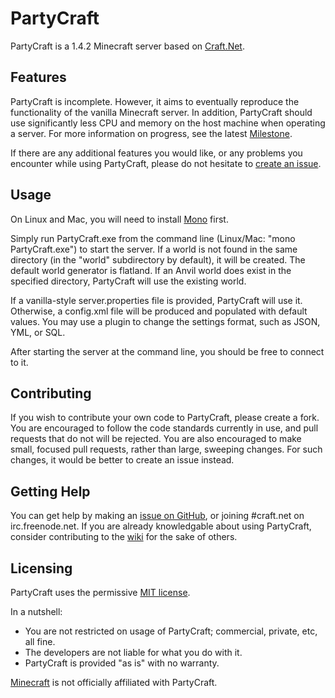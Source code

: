 # PartyCraft

PartyCraft is a 1.4.2 Minecraft server based on [Craft.Net](https://github.com/SirCmpwn/Craft.Net).

## Features

PartyCraft is incomplete. However, it aims to eventually reproduce the functionality of the vanilla
Minecraft server. In addition, PartyCraft should use significantly less CPU and memory on the host
machine when operating a server. For more information on progress, see the latest
[Milestone](https://github.com/SirCmpwn/PartyCraft/issues/milestones).

If there are any additional features you would like, or any problems you encounter while using
PartyCraft, please do not hesitate to [create an issue](https://github.com/SirCmpwn/Craft.Net/issues).

## Usage

On Linux and Mac, you will need to install [Mono](https://github.com/mono/mono) first.

Simply run PartyCraft.exe from the command line (Linux/Mac: "mono PartyCraft.exe") to start the server.
If a world is not found in the same directory (in the "world" subdirectory by default), it will be
created. The default world generator is flatland. If an Anvil world does exist in the specified directory,
PartyCraft will use the existing world.

If a vanilla-style server.properties file is provided, PartyCraft will use it. Otherwise, a config.xml
file will be produced and populated with default values. You may use a plugin to change the settings format,
such as JSON, YML, or SQL.

After starting the server at the command line, you should be free to connect to it.

## Contributing

If you wish to contribute your own code to PartyCraft, please create a fork. You are encouraged to follow the
code standards currently in use, and pull requests that do not will be rejected. You are also encouraged to
make small, focused pull requests, rather than large, sweeping changes. For such changes, it would be better
to create an issue instead.

## Getting Help

You can get help by making an [issue on GitHub](https://github.com/SirCmpwn/PartyCraft/issues), or joining
\#craft.net on irc.freenode.net. If you are already knowledgable about using PartyCraft, consider contributing
to the [wiki](https://github.com/SirCmpwn/PartyCraft/wiki) for the sake of others.

## Licensing

PartyCraft uses the permissive [MIT license](http://www.opensource.org/licenses/mit-license.php/).

In a nutshell:

* You are not restricted on usage of PartyCraft; commercial, private, etc, all fine.
* The developers are not liable for what you do with it.
* PartyCraft is provided "as is" with no warranty.

[Minecraft](http://minecraft.net/) is not officially affiliated with PartyCraft.